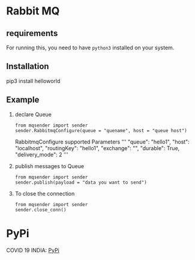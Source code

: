 # Rabbit MQ 

## requirements

For running this, you need to have `python3` installed on your system.


## Installation

pip3 install helloworld


## Example

1. declare Queue

    ```
    from mqsender import sender
    sender.RabbitmqConfigure(queue = "quename", host = "queue host")
    ```
    RabbitmqConfigure supported Parameters 
    ''' "queue": "hello1",
        "host": "localhost",
        "routingKey": "hello1",
        "exchange": "",
        "durable": True,
        "delivery_mode": 2
    '''
            

2. publish messages to Queue 

    ```
    from mqsender import sender
    sender.publish(payload = "data you want to send")
    ```


3. To close the connection 

    ```
    from mqsender import sender
    sender.close_conn()
    ```



# PyPi

COVID 19 INDIA: [PyPi](https://pypi.org/project/covid-india/)



